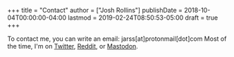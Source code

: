 +++
title = "Contact"
author = ["Josh Rollins"]
publishDate = 2018-10-04T00:00:00-04:00
lastmod = 2019-02-24T08:50:53-05:00
draft = true
+++

To contact me, you can write an email: jarss[at]protonmail[dot]com
Most of the time, I'm on [Twitter](https://twitter.com/Josh%5FRollins), [Reddit](https://www.reddit.com/user/JR121), or [Mastodon](https://mastodon.technology/web/accounts/115656).